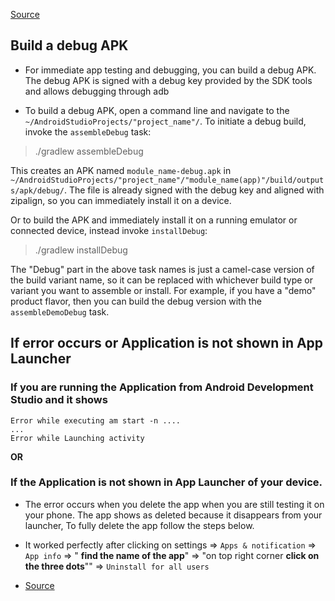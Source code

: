 [Source](https://developer.android.com/studio/build/building-cmdline)


## Build a debug APK
* For immediate app testing and debugging, you can build a debug APK.  The debug APK is signed with a debug key provided by the SDK tools and allows debugging through adb

* To build a debug APK, open a command line and navigate to the `~/AndroidStudioProjects/"project_name"/`. To initiate a debug build, invoke the `assembleDebug` task:

> ./gradlew assembleDebug

This creates an APK named `module_name-debug.apk` in `~/AndroidStudioProjects/"project_name"/"module_name(app)"/build/outputs/apk/debug/`. The file is already signed with the debug key and aligned with zipalign, so you can immediately install it on a device.

Or to build the APK and immediately install it on a running emulator or connected device, instead invoke `installDebug`:

> ./gradlew installDebug

The "Debug" part in the above task names is just a camel-case version of the build variant name, so it can be replaced with whichever build type or variant you want to assemble or install. For example, if you have a "demo" product flavor, then you can build the debug version with the `assembleDemoDebug` task.

## If error occurs or Application is not shown in App Launcher

### If you are running the Application from **Android Development Studio** and it shows
```
Error while executing am start -n ....
...
Error while Launching activity
```

**OR**

### If the Application is not shown in App Launcher of your device.

* The error occurs when you delete the app when you are still testing it on your phone. The app shows as deleted because it disappears from your launcher, To fully delete the app follow the steps below.

* It worked perfectly after clicking on settings => `Apps & notification` => `App info` => " **find the name of the app**" => "on top right corner **click on the three dots**"" => `Uninstall for all users`

* [Source](https://stackoverflow.com/questions/35330756/android-application-error-while-running-the-application/41646204)
